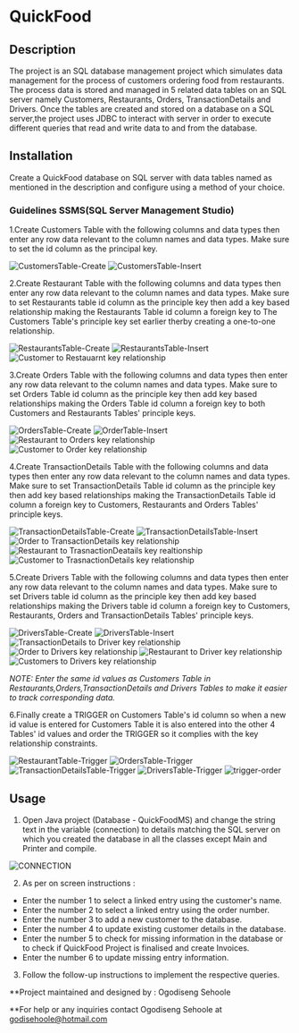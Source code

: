 # QuickFood
## Description
The project is an SQL database management project which simulates data management for the process of customers ordering food from restaurants. The process data is stored and managed in 5 related data tables on an SQL server namely Customers, Restaurants, Orders, TransactionDetails and Drivers. Once the tables are created and stored on a database on a SQL server,the project uses JDBC to interact with server in order to execute different queries that read and write data to and from the database.

## Installation
Create a QuickFood database on SQL server with data tables named as mentioned in the description and configure using a method of your choice. 
### Guidelines SSMS(SQL Server Management Studio)
1.Create Customers Table with the following columns and data types then enter any row data relevant to the column names and data types. Make sure to set the id column as the principal key.

![CustomersTable-Create](https://user-images.githubusercontent.com/88197915/144790458-eb820cf9-2331-4b46-abcb-f55a0e8ed720.PNG)
![CustomersTable-Insert](https://user-images.githubusercontent.com/88197915/144790519-4c8a7c4f-fbb7-4097-94bc-3c1592b25c1f.PNG)

2.Create Restaurant Table with the following columns and data types then enter any row data relevant to the column names and data types. Make sure to set Restaurants table id column as the principle key then add a key based relationship making the Restaurants Table id column a foreign key to The Customers Table's principle key set earlier therby creating a one-to-one relationship.   

![RestaurantsTable-Create](https://user-images.githubusercontent.com/88197915/144791660-1328d35d-a20f-4479-aa90-eb9b3b7e2f86.PNG)
![RestaurantsTable-Insert](https://user-images.githubusercontent.com/88197915/144791692-804fe36b-53e9-4d4c-994b-6d48760f24c2.PNG)
![Customer to Restauarnt key relationship](https://user-images.githubusercontent.com/88197915/144791747-92952343-d9c0-4a4c-8a97-8d717d9f10e6.PNG)

3.Create Orders Table with the following columns and data types then enter any row data relevant to the column names and data types. Make sure to set Orders Table id column as the principle key then add key based relationships making the Orders Table id column a foreign key to both Customers and Restaurants Tables' principle keys.

![OrdersTable-Create](https://user-images.githubusercontent.com/88197915/144793750-babfbb76-fbd5-4db5-aacb-0929c667522f.PNG)
![OrderTable-Insert](https://user-images.githubusercontent.com/88197915/144793796-5b2633df-52ca-41fa-b867-f9f215fba6b6.PNG)
![Restaurant to Orders key relationship](https://user-images.githubusercontent.com/88197915/144793835-bd9821e2-0502-4fa4-9ba8-1030fe8b4b2a.PNG)
![Customer to Order key relationship](https://user-images.githubusercontent.com/88197915/144793870-60d64c9c-9354-43ef-8176-07bb36d8b2d5.PNG)

4.Create TransactionDetails Table with the following columns and data types then enter any row data relevant to the column names and data types. Make sure to set TransactionDetails Table id column as the principle key then add key based relationships making the TransactionDetails Table id column a foreign key to Customers, Restaurants and Orders Tables' principle keys.

![TransactionDetailsTable-Create](https://user-images.githubusercontent.com/88197915/144794178-d66ac150-5309-468f-937b-f85863dd51fb.PNG)
![TransactionDetailsTable-Insert](https://user-images.githubusercontent.com/88197915/144794208-408e0d85-e466-4b7e-ba2c-13d9baa6750b.PNG)
![Order to TransactionDetails key relationship](https://user-images.githubusercontent.com/88197915/144794248-b2a097bd-e40f-4c74-bbf5-715305705d4e.PNG)
![Restaurant to TrasnactionDeatails key realtionship](https://user-images.githubusercontent.com/88197915/144794266-5005d47e-d3f9-465c-bb1a-11e0ba7e28f1.PNG)
![Customer to TrasnactionDetails key relationship](https://user-images.githubusercontent.com/88197915/144794323-a4ab11ed-8006-4fb3-8043-935e17407529.PNG)

5.Create Drivers Table with the following columns and data types then enter any row data relevant to the column names and data types. Make sure to set Drivers table id column as the principle key then add key based relationships making the Drivers table id column a foreign key to Customers, Restaurants, Orders and TransactionDetails Tables' principle keys.

![DriversTable-Create](https://user-images.githubusercontent.com/88197915/144794655-857a05f8-f1f9-4c61-9c37-0f2244504578.PNG)
![DriversTable-Insert](https://user-images.githubusercontent.com/88197915/144794677-666729bb-67a6-4661-b28f-0f4738a2ef46.PNG)
![TransactionDetails to Driver key relationship](https://user-images.githubusercontent.com/88197915/144794698-ab20074d-8e66-4745-a395-15c65b1a8134.PNG)
![Order to Drivers key relationship](https://user-images.githubusercontent.com/88197915/144794733-ce29ba25-660f-49fd-a45a-e3aae0251de7.PNG)
![Restaurant to Driver key relationship](https://user-images.githubusercontent.com/88197915/144794752-f364dabb-5428-4111-b146-fa6753620fba.PNG)
![Customers to Drivers key relationship](https://user-images.githubusercontent.com/88197915/144794799-aced9b04-5fae-4c45-8eaa-2339283336d1.PNG)

_NOTE: Enter the same id values as Customers Table in Restaurants,Orders,TransactionDetails and Drivers Tables to make it easier to track corresponding data._

6.Finally create a TRIGGER on Customers Table's id column so when a new id value is entered for Customers Table it is also entered into the other 4 Tables' id values and order the TRIGGER so it complies with the key relationship constraints.

![RestaurantTable-Trigger](https://user-images.githubusercontent.com/88197915/144795654-d23b4564-6b6c-4c14-b6e4-3912218f2e09.PNG)
![OrdersTable-Trigger](https://user-images.githubusercontent.com/88197915/144795675-506b7a38-7403-4b62-95bd-ead783791f65.PNG)
![TransactionDetailsTable-Trigger](https://user-images.githubusercontent.com/88197915/144795694-a6710773-c72b-442b-aa24-07824d8e7c0e.PNG)
![DriversTable-Trigger](https://user-images.githubusercontent.com/88197915/144795723-20bf6b9e-e322-42ab-a717-64717ee3a140.PNG)
![trigger-order](https://user-images.githubusercontent.com/88197915/144795744-082a5d7b-3c42-42fa-a664-9a6c4935daf5.PNG)


## Usage
1. Open Java project (Database - QuickFoodMS) and change the string text in the variable (connection) to details matching the SQL server on which you created the database in all the classes except Main and Printer and compile.

![CONNECTION](https://user-images.githubusercontent.com/88197915/144799592-a03d395d-cf56-4e6f-a79b-406f8c134e0e.PNG)

2. As per on screen instructions :

* Enter the number 1 to select a linked entry using the customer's name. 
* Enter the number 2 to select a linked entry using the order number.
* Enter the number 3 to add a new customer to the database.
* Enter the number 4 to update existing customer details in the database.
* Enter the number 5 to check for missing information in the database or to check if QuickFood Project is finalised and create Invoices.
* Enter the number 6 to update missing entry information.

3. Follow the follow-up instructions to implement the respective queries.

 **Project maintained and designed by : Ogodiseng Sehoole
 
**For help or any inquiries contact Ogodiseng Sehoole at godisehoole@hotmail.com 

